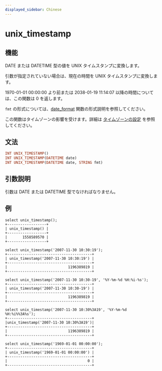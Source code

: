 ```yaml
---
displayed_sidebar: Chinese
---
```


# unix_timestamp

## 機能

DATE または DATETIME 型の値を UNIX タイムスタンプに変換します。

引数が指定されていない場合は、現在の時間を UNIX タイムスタンプに変換します。

1970-01-01 00:00:00 より前または 2038-01-19 11:14:07 以降の時間については、この関数は 0 を返します。

`fmt` の形式については、[date_format](./date_format.md) 関数の形式説明を参照してください。

この関数はタイムゾーンの影響を受けます。詳細は [タイムゾーンの設定](../../../administration/timezone.md) を参照してください。

## 文法

```Haskell
INT UNIX_TIMESTAMP()
INT UNIX_TIMESTAMP(DATETIME date)
INT UNIX_TIMESTAMP(DATETIME date, STRING fmt)
```

## 引数説明

引数は DATE または DATETIME 型でなければなりません。

## 例

```Plain Text
select unix_timestamp();
+------------------+
| unix_timestamp() |
+------------------+
|       1558589570 |
+------------------+

select unix_timestamp('2007-11-30 10:30:19');
+---------------------------------------+
| unix_timestamp('2007-11-30 10:30:19') |
+---------------------------------------+
|                            1196389819 |
+---------------------------------------+

select unix_timestamp('2007-11-30 10:30-19', '%Y-%m-%d %H:%i-%s');
+---------------------------------------+
| unix_timestamp('2007-11-30 10:30-19') |
+---------------------------------------+
|                            1196389819 |
+---------------------------------------+

select unix_timestamp('2007-11-30 10:30%3A19', '%Y-%m-%d %H:%i%%3A%s');
+---------------------------------------+
|unix_timestamp('2007-11-30 10:30%3A19')|
+---------------------------------------+
|                            1196389819 |
+---------------------------------------+

select unix_timestamp('1969-01-01 00:00:00');
+---------------------------------------+
| unix_timestamp('1969-01-01 00:00:00') |
+---------------------------------------+
|                                     0 |
+---------------------------------------+
```
